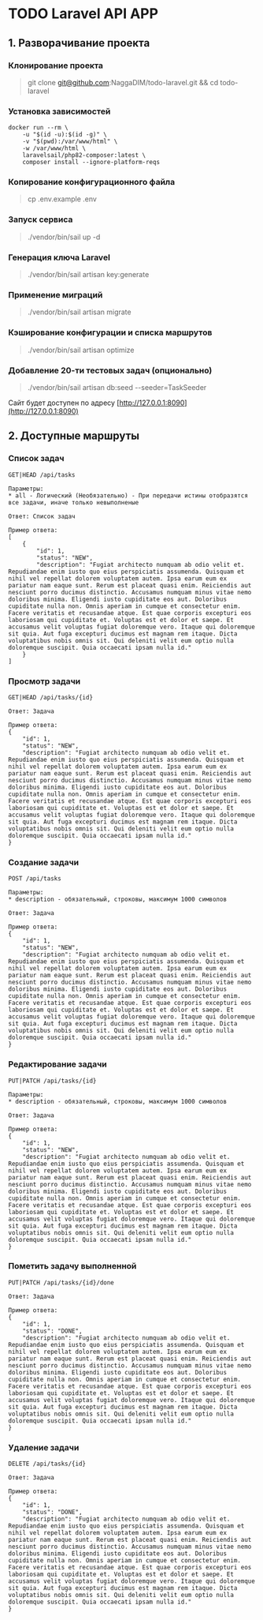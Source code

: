 # TODO Laravel API APP

## 1. Разворачивание проекта
### Клонирование проекта
> git clone git@github.com:NaggaDIM/todo-laravel.git && cd todo-laravel

### Установка зависимостей
    docker run --rm \
        -u "$(id -u):$(id -g)" \
        -v "$(pwd):/var/www/html" \
        -w /var/www/html \
        laravelsail/php82-composer:latest \
        composer install --ignore-platform-reqs

### Копирование конфигурационного файла
> cp .env.example .env

### Запуск сервиса
> ./vendor/bin/sail up -d

### Генерация ключа Laravel
> ./vendor/bin/sail artisan key:generate

### Применение миграций
> ./vendor/bin/sail artisan migrate

### Кэширование конфигурации и списка маршрутов
> ./vendor/bin/sail artisan optimize

### Добавление 20-ти тестовых задач (опционально)
> ./vendor/bin/sail artisan db:seed --seeder=TaskSeeder

Сайт будет доступен по адресу [http://127.0.0.1:8090](http://127.0.0.1:8090)

## 2. Доступные маршруты

### Список задач
    GET|HEAD /api/tasks
    
    Параметры:
    * all - Логический (Необязательно) - При передачи истины отобразятся все задачи, иначе только невыполненые

    Ответ: Список задач

    Пример ответа:
    [
        {
            "id": 1,
            "status": "NEW",
            "description": "Fugiat architecto numquam ab odio velit et. Repudiandae enim iusto quo eius perspiciatis assumenda. Quisquam et nihil vel repellat dolorem voluptatem autem. Ipsa earum eum ex pariatur nam eaque sunt. Rerum est placeat quasi enim. Reiciendis aut nesciunt porro ducimus distinctio. Accusamus numquam minus vitae nemo doloribus minima. Eligendi iusto cupiditate eos aut. Doloribus cupiditate nulla non. Omnis aperiam in cumque et consectetur enim. Facere veritatis et recusandae atque. Est quae corporis excepturi eos laboriosam qui cupiditate et. Voluptas est et dolor et saepe. Et accusamus velit voluptas fugiat doloremque vero. Itaque qui doloremque sit quia. Aut fuga excepturi ducimus est magnam rem itaque. Dicta voluptatibus nobis omnis sit. Qui deleniti velit eum optio nulla doloremque suscipit. Quia occaecati ipsam nulla id."
        }
    ]

### Просмотр задачи
    GET|HEAD /api/tasks/{id}

    Ответ: Задача

    Пример ответа:
    {
        "id": 1,
        "status": "NEW",
        "description": "Fugiat architecto numquam ab odio velit et. Repudiandae enim iusto quo eius perspiciatis assumenda. Quisquam et nihil vel repellat dolorem voluptatem autem. Ipsa earum eum ex pariatur nam eaque sunt. Rerum est placeat quasi enim. Reiciendis aut nesciunt porro ducimus distinctio. Accusamus numquam minus vitae nemo doloribus minima. Eligendi iusto cupiditate eos aut. Doloribus cupiditate nulla non. Omnis aperiam in cumque et consectetur enim. Facere veritatis et recusandae atque. Est quae corporis excepturi eos laboriosam qui cupiditate et. Voluptas est et dolor et saepe. Et accusamus velit voluptas fugiat doloremque vero. Itaque qui doloremque sit quia. Aut fuga excepturi ducimus est magnam rem itaque. Dicta voluptatibus nobis omnis sit. Qui deleniti velit eum optio nulla doloremque suscipit. Quia occaecati ipsam nulla id."
    }

### Создание задачи
    POST /api/tasks

    Параметры:
    * description - обязательный, строковы, максимум 1000 символов

    Ответ: Задача

    Пример ответа:
    {
        "id": 1,
        "status": "NEW",
        "description": "Fugiat architecto numquam ab odio velit et. Repudiandae enim iusto quo eius perspiciatis assumenda. Quisquam et nihil vel repellat dolorem voluptatem autem. Ipsa earum eum ex pariatur nam eaque sunt. Rerum est placeat quasi enim. Reiciendis aut nesciunt porro ducimus distinctio. Accusamus numquam minus vitae nemo doloribus minima. Eligendi iusto cupiditate eos aut. Doloribus cupiditate nulla non. Omnis aperiam in cumque et consectetur enim. Facere veritatis et recusandae atque. Est quae corporis excepturi eos laboriosam qui cupiditate et. Voluptas est et dolor et saepe. Et accusamus velit voluptas fugiat doloremque vero. Itaque qui doloremque sit quia. Aut fuga excepturi ducimus est magnam rem itaque. Dicta voluptatibus nobis omnis sit. Qui deleniti velit eum optio nulla doloremque suscipit. Quia occaecati ipsam nulla id."
    }

### Редактирование задачи
    PUT|PATCH /api/tasks/{id}

    Параметры:
    * description - обязательный, строковы, максимум 1000 символов

    Ответ: Задача

    Пример ответа:
    {
        "id": 1,
        "status": "NEW",
        "description": "Fugiat architecto numquam ab odio velit et. Repudiandae enim iusto quo eius perspiciatis assumenda. Quisquam et nihil vel repellat dolorem voluptatem autem. Ipsa earum eum ex pariatur nam eaque sunt. Rerum est placeat quasi enim. Reiciendis aut nesciunt porro ducimus distinctio. Accusamus numquam minus vitae nemo doloribus minima. Eligendi iusto cupiditate eos aut. Doloribus cupiditate nulla non. Omnis aperiam in cumque et consectetur enim. Facere veritatis et recusandae atque. Est quae corporis excepturi eos laboriosam qui cupiditate et. Voluptas est et dolor et saepe. Et accusamus velit voluptas fugiat doloremque vero. Itaque qui doloremque sit quia. Aut fuga excepturi ducimus est magnam rem itaque. Dicta voluptatibus nobis omnis sit. Qui deleniti velit eum optio nulla doloremque suscipit. Quia occaecati ipsam nulla id."
    }

### Пометить задачу выполненной
    PUT|PATCH /api/tasks/{id}/done

    Ответ: Задача

    Пример ответа:
    {
        "id": 1,
        "status": "DONE",
        "description": "Fugiat architecto numquam ab odio velit et. Repudiandae enim iusto quo eius perspiciatis assumenda. Quisquam et nihil vel repellat dolorem voluptatem autem. Ipsa earum eum ex pariatur nam eaque sunt. Rerum est placeat quasi enim. Reiciendis aut nesciunt porro ducimus distinctio. Accusamus numquam minus vitae nemo doloribus minima. Eligendi iusto cupiditate eos aut. Doloribus cupiditate nulla non. Omnis aperiam in cumque et consectetur enim. Facere veritatis et recusandae atque. Est quae corporis excepturi eos laboriosam qui cupiditate et. Voluptas est et dolor et saepe. Et accusamus velit voluptas fugiat doloremque vero. Itaque qui doloremque sit quia. Aut fuga excepturi ducimus est magnam rem itaque. Dicta voluptatibus nobis omnis sit. Qui deleniti velit eum optio nulla doloremque suscipit. Quia occaecati ipsam nulla id."
    }

### Удаление задачи
    DELETE /api/tasks/{id}

    Ответ: Задача

    Пример ответа:
    {
        "id": 1,
        "status": "DONE",
        "description": "Fugiat architecto numquam ab odio velit et. Repudiandae enim iusto quo eius perspiciatis assumenda. Quisquam et nihil vel repellat dolorem voluptatem autem. Ipsa earum eum ex pariatur nam eaque sunt. Rerum est placeat quasi enim. Reiciendis aut nesciunt porro ducimus distinctio. Accusamus numquam minus vitae nemo doloribus minima. Eligendi iusto cupiditate eos aut. Doloribus cupiditate nulla non. Omnis aperiam in cumque et consectetur enim. Facere veritatis et recusandae atque. Est quae corporis excepturi eos laboriosam qui cupiditate et. Voluptas est et dolor et saepe. Et accusamus velit voluptas fugiat doloremque vero. Itaque qui doloremque sit quia. Aut fuga excepturi ducimus est magnam rem itaque. Dicta voluptatibus nobis omnis sit. Qui deleniti velit eum optio nulla doloremque suscipit. Quia occaecati ipsam nulla id."
    }
